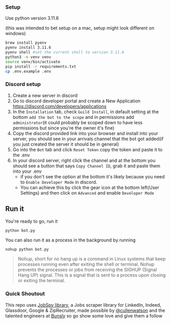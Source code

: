 ### Setup

Use python version 3.11.6

(this was intended to bet setup on a mac, setup might look different on windows)

```bash
brew install pyenv
pyenv install 3.11.6
pyenv shell #set the current shell to version 3.11.6
python3 -m venv venv
source venv/bin/activate
pip install -r requirements.txt
cp .env.example .env
```

### Discord setup

1. Create a new server in discord
2. Go to discord developer portal and create a New Application https://discord.com/developers/applications
3. In the `Installation` tab, check `Guild Install`, in default setting at the bottom `add the bot to the scope` and in permissions add `administrator`(it could probably be scoped down to have less permissions but since you're the owner it's fine)
4. Copy the discord provided link into your browser and install into your server, you should see in your arrivals channel that the bot got added(if you just created the server it should be in general)
5. Go into the `Bot` tab and click `Reset Token` copy the token and paste it to the .env
6. In your discord server, right click the channel and at the bottom you should see a button that says `Copy Channel ID`, grab it and paste them into your .env
   - if you don't see the option at the bottom it's likely because you need to `Enable Developer Mode` in discord.
   - You can achieve this by click the gear icon at the bottom left(User Settings) and then click on `Advanced` and enable `Developer Mode`

## Run it

You're ready to go, run it

```bash
python bot.py
```

You can also run it as a process in the background by running

```
nohup python bot.py
```

> Nohup, short for no hang up is a command in Linux systems that keep processes running even after exiting the shell or terminal. Nohup prevents the processes or jobs from receiving the SIGHUP (Signal Hang UP) signal. This is a signal that is sent to a process upon closing or exiting the terminal.

### Quick Shoutout

This repo uses [JobSpy library](https://github.com/Bunsly/JobSpy), a Jobs scraper library for LinkedIn, Indeed, Glassdoor, Google & ZipRecruiter, made possible by [@cullenwatson](https://github.com/cullenwatson) and the talented engineers at [Bunsly](https://github.com/Bunsly) so go show some love and give them a follow
